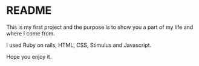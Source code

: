 # README

This is my first project and the purpose is to show you a part of my life and where I come from.

I used Ruby on rails, HTML, CSS, Stimulus and Javascript.

Hope you enjoy it.
